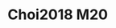 <a name="material" />

# Choi2018 M20
<script type="application/ld+json">
  {
    "@context": "https://schema.org/",
    "@type": "ChemicalSubstance",
    "http://purl.org/dc/terms/conformsTo":
      {
        "@type": "CreativeWork",
        "@id": "https://bioschemas.org/profiles/ChemicalSubstance/0.4-RELEASE/"
      },
    "@id": "https://egonw.github.io/nanowiki/nanowiki531.html#material",
    "name": "Choi2018 M20",
    "sameAs": "http://127.0.0.1/mediawiki/index.php/Special:URIResolver/Choi2018_M20"
  }
</script>


